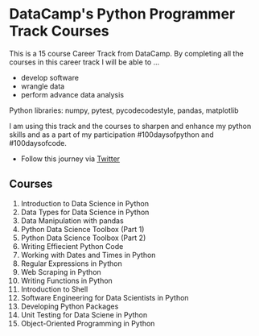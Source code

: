 # DataCamp's Python Programmer Track Courses

This is a 15 course Career Track from DataCamp. By completing all the courses in this career track I will be able to ...
  - develop software
  - wrangle data
  - perform advance data analysis

Python libraries: numpy, pytest, pycodecodestyle, pandas, matplotlib

I am using this track and the courses to sharpen and enhance my python skills and as a part of my participation  #100daysofpython and #100daysofcode.
- Follow this journey via [Twitter](https://twitter.com/ebonib_ds/status/1517191952650878984)

## Courses
1. Introduction to Data Science in Python 
2. Data Types for Data Science in Python
3. Data Manipulation with pandas
4. Python Data Science Toolbox (Part 1)
5. Python Data Science Toolbox (Part 2)
6. Writing Effiecient Python Code
7. Working with Dates and Times in Python
8. Regular Expressions in Python
9. Web Scraping in Python
10. Writing Functions in Python
11. Introduction to Shell
12. Software Engineering for Data Scientists in Python
13. Developing Python Packages
14. Unit Testing for Data Sciene in Python
15. Object-Oriented Programming in Python







